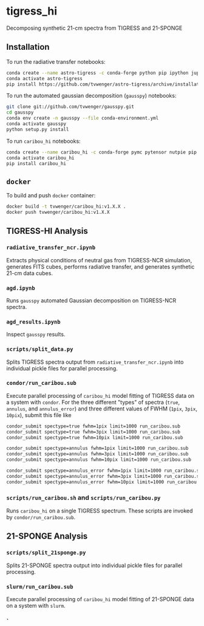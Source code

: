 # tigress_hi
Decomposing synthetic 21-cm spectra from TIGRESS and 21-SPONGE

## Installation

To run the radiative transfer notebooks:

```bash
conda create --name astro-tigress -c conda-forge python pip ipython jupyter
conda activate astro-tigress
pip install https://github.com/tvwenger/astro-tigress/archive/installation.zip
```

To run the automated gaussian decomposition (`gausspy`) notebooks:

```bash
git clone git://github.com/tvwenger/gausspy.git
cd gausspy
conda env create -n gausspy --file conda-environment.yml
conda activate gausspy
python setup.py install
```

To run `caribou_hi` notebooks:

```bash
conda create --name caribou_hi -c conda-forge pymc pytensor nutpie pip dill
conda activate caribou_hi
pip install caribou_hi
```

## `docker`

To build and push `docker` container:

```bash
docker build -t tvwenger/caribou_hi:v1.X.X .
docker push tvwenger/caribou_hi:v1.X.X
```

## TIGRESS-HI Analysis

### `radiative_transfer_ncr.ipynb`

Extracts physical conditions of neutral gas from TIGRESS-NCR simulation, generates FITS cubes, performs radiative transfer, and generates synthetic 21-cm data cubes.

### `agd.ipynb`

Runs `gausspy` automated Gaussian decomposition on TIGRESS-NCR spectra.

### `agd_results.ipynb`

Inspect `gausspy` results.

### `scripts/split_data.py`

Splits TIGRESS spectra output from `radiative_transfer_ncr.ipynb` into individual pickle files for parallel processing.

### `condor/run_caribou.sub`

Execute parallel processing of `caribou_hi` model fitting of TIGRESS data on a system with `condor`. For the three different "types" of spectra (`true`, `annulus`, and `annulus_error`) and three different values of FWHM (`1pix`, `3pix`, `10pix`), submit this file like

```bash
condor_submit spectype=true fwhm=1pix limit=1000 run_caribou.sub
condor_submit spectype=true fwhm=3pix limit=1000 run_caribou.sub
condor_submit spectype=true fwhm=10pix limit=1000 run_caribou.sub

condor_submit spectype=annulus fwhm=1pix limit=1000 run_caribou.sub
condor_submit spectype=annulus fwhm=3pix limit=1000 run_caribou.sub
condor_submit spectype=annulus fwhm=10pix limit=1000 run_caribou.sub

condor_submit spectype=annulus_error fwhm=1pix limit=1000 run_caribou.sub
condor_submit spectype=annulus_error fwhm=3pix limit=1000 run_caribou.sub
condor_submit spectype=annulus_error fwhm=10pix limit=1000 run_caribou.sub
```

### `scripts/run_caribou.sh` and `scripts/run_caribou.py`

Runs `caribou_hi` on a single TIGRESS spectrum. These scripts are invoked by `condor/run_caribou.sub`.

## 21-SPONGE Analysis

### `scripts/split_21sponge.py`

Splits 21-SPONGE spectra output into individual pickle files for parallel processing.

### `slurm/run_caribou.sub`

Execute parallel processing of `caribou_hi` model fitting of 21-SPONGE data on a system with `slurm`.

### `